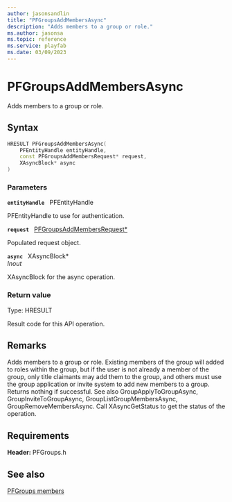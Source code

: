 ```yaml
---
author: jasonsandlin
title: "PFGroupsAddMembersAsync"
description: "Adds members to a group or role."
ms.author: jasonsa
ms.topic: reference
ms.service: playfab
ms.date: 03/09/2023
---
```


# PFGroupsAddMembersAsync  

Adds members to a group or role.  

## Syntax  
  
```cpp
HRESULT PFGroupsAddMembersAsync(  
    PFEntityHandle entityHandle,  
    const PFGroupsAddMembersRequest* request,  
    XAsyncBlock* async  
)  
```  
  
### Parameters  
  
**`entityHandle`** &nbsp; PFEntityHandle  
  
PFEntityHandle to use for authentication.  
  
**`request`** &nbsp; [PFGroupsAddMembersRequest*](../../pfgroupstypes/structs/pfgroupsaddmembersrequest.md)  
  
Populated request object.  
  
**`async`** &nbsp; XAsyncBlock*  
*_Inout_*  
  
XAsyncBlock for the async operation.  
  
  
### Return value
Type: HRESULT
  
Result code for this API operation.
  
## Remarks  
  
Adds members to a group or role. Existing members of the group will added to roles within the group, but if the user is not already a member of the group, only title claimants may add them to the group, and others must use the group application or invite system to add new members to a group. Returns nothing if successful. See also GroupApplyToGroupAsync, GroupInviteToGroupAsync, GroupListGroupMembersAsync, GroupRemoveMembersAsync. Call XAsyncGetStatus to get the status of the operation.
  
## Requirements  
  
**Header:** PFGroups.h
  
## See also  
[PFGroups members](../pfgroups_members.md)  

  
  
